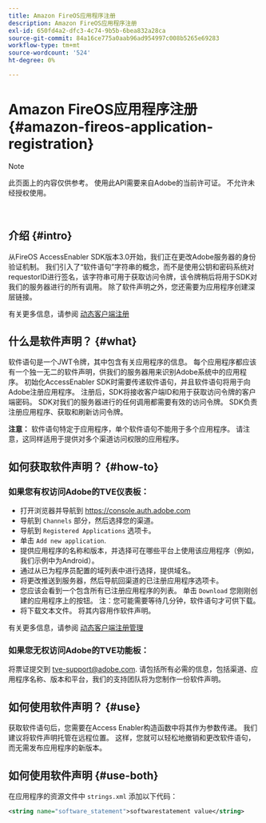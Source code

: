 ```yaml
---
title: Amazon FireOS应用程序注册
description: Amazon FireOS应用程序注册
exl-id: 650fd4a2-dfc3-4c74-9b5b-6bea832a28ca
source-git-commit: 84a16ce775a0aab96ad954997c008b5265e69283
workflow-type: tm+mt
source-wordcount: '524'
ht-degree: 0%

---
```


# Amazon FireOS应用程序注册 {#amazon-fireos-application-registration}

>[!NOTE]
>
>此页面上的内容仅供参考。 使用此API需要来自Adobe的当前许可证。 不允许未经授权使用。

</br>

## 介绍 {#intro}

从FireOS AccessEnabler SDK版本3.0开始，我们正在更改Adobe服务器的身份验证机制。 我们引入了“软件语句”字符串的概念，而不是使用公钥和密码系统对requestorID进行签名，该字符串可用于获取访问令牌，该令牌稍后将用于SDK对我们的服务器进行的所有调用。 除了软件声明之外，您还需要为应用程序创建深层链接。

有关更多信息，请参阅 [动态客户端注册](/help/authentication/dynamic-client-registration.md)

## 什么是软件声明？ {#what}

软件语句是一个JWT令牌，其中包含有关应用程序的信息。 每个应用程序都应该有一个独一无二的软件声明，供我们的服务器用来识别Adobe系统中的应用程序。 初始化AccessEnabler SDK时需要传递软件语句，并且软件语句将用于向Adobe注册应用程序。 注册后，SDK将接收客户端ID和用于获取访问令牌的客户端密码。 SDK对我们的服务器进行的任何调用都需要有效的访问令牌。 SDK负责注册应用程序、获取和刷新访问令牌。

**注意：** 软件语句特定于应用程序，单个软件语句不能用于多个应用程序。 请注意，这同样适用于提供对多个渠道访问权限的应用程序。

## 如何获取软件声明？ {#how-to}

### 如果您有权访问Adobe的TVE仪表板：

- 打开浏览器并导航到 <https://console.auth.adobe.com>
- 导航到 `Channels` 部分，然后选择您的渠道。
- 导航到 `Registered Applications` 选项卡。
- 单击 `Add new application`.
- 提供应用程序的名称和版本，并选择可在哪些平台上使用该应用程序（例如，我们示例中为Android）。
- 通过从已为程序员配置的域列表中进行选择，提供域名。
- 将更改推送到服务器，然后导航回渠道的已注册应用程序选项卡。
- 您应该会看到一个包含所有已注册应用程序的列表。 单击 `Download` 您刚刚创建的应用程序上的按钮。 注：您可能需要等待几分钟，软件语句才可供下载。
- 将下载文本文件。 将其内容用作软件声明。

有关更多信息，请参阅 [动态客户端注册管理](/help/authentication/dynamic-client-registration-management.md)

### 如果您无权访问Adobe的TVE功能板：

将票证提交到 <tve-support@adobe.com>. 请包括所有必需的信息，包括渠道、应用程序名称、版本和平台，我们的支持团队将为您制作一份软件声明。

## 如何使用软件声明？ {#use}

获取软件语句后，您需要在Access Enabler构造函数中将其作为参数传递。 我们建议将软件声明托管在远程位置。 这样，您就可以轻松地撤销和更改软件语句，而无需发布应用程序的新版本。

## 如何使用软件声明 {#use-both}

在应用程序的资源文件中 `strings.xml` 添加以下代码：

```XML
<string name="software_statement">softwarestatement value</string>
```
